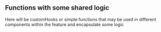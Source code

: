 Functions with some shared logic
-

Here will be customHooks or simple functions that may be used in different components within the feature and encapsulate some logic
